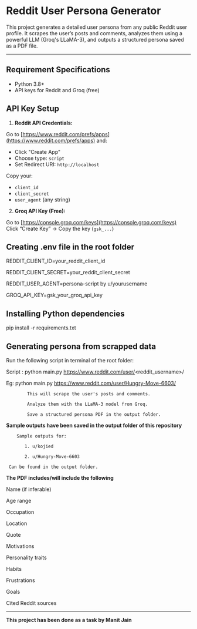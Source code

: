 # Reddit User Persona Generator

This project generates a detailed user persona from any public Reddit user profile. It scrapes the user’s posts and comments, analyzes them using a powerful LLM (Groq's LLaMA-3), and outputs a structured persona saved as a PDF file.

---------------------------------------------------------------------

## Requirement Specifications

- Python 3.8+
- API keys for Reddit and Groq (free)


##  API Key Setup

1. **Reddit API Credentials:**

Go to [https://www.reddit.com/prefs/apps](https://www.reddit.com/prefs/apps) and:
- Click "Create App"
- Choose type: `script`
- Set Redirect URI: `http://localhost`

Copy your:
- `client_id`
- `client_secret`
- `user_agent` (any string)

2. **Groq API Key (Free):**

Go to [https://console.groq.com/keys](https://console.groq.com/keys)  
Click “Create Key” → Copy the key (`gsk_...`)


##  Creating .env file in the root folder 

   REDDIT_CLIENT_ID=your_reddit_client_id
   
   REDDIT_CLIENT_SECRET=your_reddit_client_secret
   
   REDDIT_USER_AGENT=persona-script by u/yourusername
   
   GROQ_API_KEY=gsk_your_groq_api_key


##  Installing Python dependencies

   pip install -r requirements.txt


##  Generating persona from scrapped data 

   Run the following script in  terminal of the root folder:

   Script :  python main.py https://www.reddit.com/user/<reddit_username>/

   Eg: python main.py https://www.reddit.com/user/Hungry-Move-6603/


            This will scrape the user's posts and comments.

            Analyze them with the LLaMA-3 model from Groq.

            Save a structured persona PDF in the output folder.


**Sample outputs have been saved in the output folder of this repository** 
        
        Sample outputs for:

           1. u/kojied

           2. u/Hungry-Move-6603

     Can be found in the output folder.

**The PDF includes/will include the following**


Name (if inferable)

Age range

Occupation

Location

Quote

Motivations

Personality traits

Habits

Frustrations

Goals

Cited Reddit sources


-------------------------------------------------------------------------------------------------------------------------------------------------------------

**This project has been done as a task by Manit Jain**
